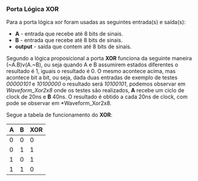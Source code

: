 ### Porta Lógica XOR

Para a porta lógica xor foram usadas as seguintes entrada(s) e saída(s):

* **A** - entrada que recebe até 8 bits de sinais.
* **B** - entrada que recebe até 8 bits de sinais.
* **output** - saída que contem até 8 bits de sinais.

Segundo a lógica proposicional a porta **XOR** funciona da seguinte maneira (~A.B)v(A.~B), ou seja quando A e B assumirem estados diferentes o resultado é 1, iguais o resultado é 0.
O mesmo acontece acima, mas acontece bit a bit, ou seja, dada duas entradas de exemplo de testes *00000101* e *10100000* o resultado será *10100101*, podemos observar em *Waveform_Xor2x8* onde os testes são realizados, **A** recebe um ciclo de clock de 20ns e **B** 40ns. O resultado é obtido a cada 20ns de clock, com pode se observar em *Waveform_Xor2x8.

Segue a tabela de funcionamento do **XOR**:

A|B|XOR
-|-|---
0|0| 0
0|1| 1
1|0| 1
1|1| 0
